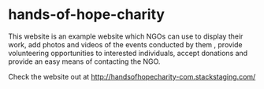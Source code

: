 # hands-of-hope-charity
This website is an example website which NGOs can use to display their work, add photos and videos of the events conducted by them , provide volunteering opportunities to interested individuals, accept donations and provide an easy means of contacting the NGO.

Check the website out at http://handsofhopecharity-com.stackstaging.com/
